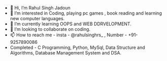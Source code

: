 - 👋 Hi, I’m Rahul Singh Jadoun
- 👀 I’m interested in Coding, playing pc games , book reading and learning new computer languages.
- 🌱 I’m currently learning OOPS and WEB DDRVELOPMENT.
- 💞️ I’m looking to collaborate on coding.
- 📫 How to reach me - insta - @rahulsinghrs_ , Number - +91-9257890086
- Completed - C Programming, Python, MySql, Data Structure and Algorithms, Database Management System and DSA. 

<!---
rahul-singh92/rahul-singh92 is a ✨ special ✨ repository because its `README.md` (this file) appears on your GitHub profile.
You can click the Preview link to take a look at your changes.
--->
